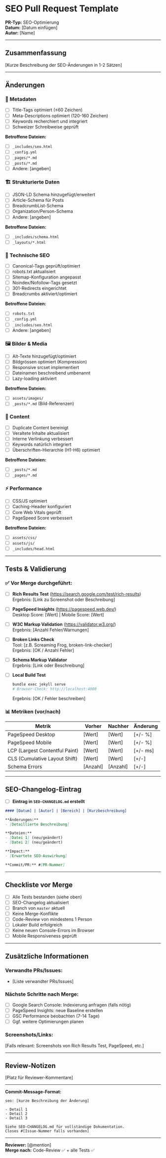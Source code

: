 # SEO Pull Request Template

**PR-Typ:** SEO-Optimierung  
**Datum:** [Datum einfügen]  
**Autor:** [Name]

---

## Zusammenfassung
[Kurze Beschreibung der SEO-Änderungen in 1-2 Sätzen]

---

## Änderungen

### 📝 Metadaten
- [ ] Title-Tags optimiert (≤60 Zeichen)
- [ ] Meta-Descriptions optimiert (120-160 Zeichen)
- [ ] Keywords recherchiert und integriert
- [ ] Schweizer Schreibweise geprüft

**Betroffene Dateien:**
- [ ] `_includes/seo.html`
- [ ] `_config.yml`
- [ ] `_pages/*.md`
- [ ] `_posts/*.md`
- [ ] Andere: [angeben]

### 🏗️ Strukturierte Daten
- [ ] JSON-LD Schema hinzugefügt/erweitert
- [ ] Article-Schema für Posts
- [ ] BreadcrumbList-Schema
- [ ] Organization/Person-Schema
- [ ] Andere: [angeben]

**Betroffene Dateien:**
- [ ] `_includes/schema.html`
- [ ] `_layouts/*.html`

### 🔗 Technische SEO
- [ ] Canonical-Tags geprüft/optimiert
- [ ] robots.txt aktualisiert
- [ ] Sitemap-Konfiguration angepasst
- [ ] Noindex/Nofollow-Tags gesetzt
- [ ] 301-Redirects eingerichtet
- [ ] Breadcrumbs aktiviert/optimiert

**Betroffene Dateien:**
- [ ] `robots.txt`
- [ ] `_config.yml`
- [ ] `_includes/seo.html`
- [ ] Andere: [angeben]

### 🖼️ Bilder & Media
- [ ] Alt-Texte hinzugefügt/optimiert
- [ ] Bildgrössen optimiert (Kompression)
- [ ] Responsive srcset implementiert
- [ ] Dateinamen beschreibend umbenannt
- [ ] Lazy-loading aktiviert

**Betroffene Dateien:**
- [ ] `assets/images/`
- [ ] `_posts/*.md` (Bild-Referenzen)

### 📄 Content
- [ ] Duplicate Content bereinigt
- [ ] Veraltete Inhalte aktualisiert
- [ ] Interne Verlinkung verbessert
- [ ] Keywords natürlich integriert
- [ ] Überschriften-Hierarchie (H1-H6) optimiert

**Betroffene Dateien:**
- [ ] `_posts/*.md`
- [ ] `_pages/*.md`

### ⚡ Performance
- [ ] CSS/JS optimiert
- [ ] Caching-Header konfiguriert
- [ ] Core Web Vitals geprüft
- [ ] PageSpeed Score verbessert

**Betroffene Dateien:**
- [ ] `assets/css/`
- [ ] `assets/js/`
- [ ] `_includes/head.html`

---

## Tests & Validierung

### ✅ Vor Merge durchgeführt:
- [ ] **Rich Results Test** (https://search.google.com/test/rich-results)  
  Ergebnis: [Link zu Screenshot oder Beschreibung]
  
- [ ] **PageSpeed Insights** (https://pagespeed.web.dev/)  
  Desktop Score: [Wert] | Mobile Score: [Wert]
  
- [ ] **W3C Markup Validation** (https://validator.w3.org/)  
  Ergebnis: [Anzahl Fehler/Warnungen]
  
- [ ] **Broken Links Check**  
  Tool: [z.B. Screaming Frog, broken-link-checker]  
  Ergebnis: [OK / Anzahl Fehler]
  
- [ ] **Schema Markup Validator**  
  Ergebnis: [Link oder Beschreibung]

- [ ] **Local Build Test**  
  ```bash
  bundle exec jekyll serve
  # Browser-Check: http://localhost:4000
  ```
  Ergebnis: [OK / Fehler beschreiben]

### 📊 Metriken (vor/nach)
| Metrik | Vorher | Nachher | Änderung |
|--------|--------|---------|----------|
| PageSpeed Desktop | [Wert] | [Wert] | [+/- %] |
| PageSpeed Mobile | [Wert] | [Wert] | [+/- %] |
| LCP (Largest Contentful Paint) | [Wert] | [Wert] | [+/- ms] |
| CLS (Cumulative Layout Shift) | [Wert] | [Wert] | [+/-] |
| Schema Errors | [Anzahl] | [Anzahl] | [+/-] |

---

## SEO-Changelog-Eintrag

- [ ] **Eintrag in `SEO-CHANGELOG.md` erstellt**

```markdown
#### [Datum] | [Autor] | [Bereich] | [Kurzbeschreibung]

**Änderungen:**
- [Detaillierte Beschreibung]

**Dateien:**
- [Datei 1] (neu/geändert)
- [Datei 2] (neu/geändert)

**Impact:**
- [Erwartete SEO-Auswirkung]

**Commit/PR:** #[PR-Nummer]
```

---

## Checkliste vor Merge

- [ ] Alle Tests bestanden (siehe oben)
- [ ] SEO-Changelog aktualisiert
- [ ] Branch von `master` aktuell
- [ ] Keine Merge-Konflikte
- [ ] Code-Review von mindestens 1 Person
- [ ] Lokaler Build erfolgreich
- [ ] Keine neuen Console-Errors im Browser
- [ ] Mobile Responsiveness geprüft

---

## Zusätzliche Informationen

### Verwandte PRs/Issues:
- [Liste verwandter PRs/Issues]

### Nächste Schritte nach Merge:
- [ ] Google Search Console: Indexierung anfragen (falls nötig)
- [ ] PageSpeed Insights: neue Baseline erstellen
- [ ] GSC Performance beobachten (7-14 Tage)
- [ ] Ggf. weitere Optimierungen planen

### Screenshots/Links:
[Falls relevant: Screenshots von Rich Results Test, PageSpeed, etc.]

---

## Review-Notizen
[Platz für Reviewer-Kommentare]

---

**Commit-Message-Format:**
```
seo: [kurze Beschreibung der Änderung]

- Detail 1
- Detail 2
- Detail 3

Siehe SEO-CHANGELOG.md für vollständige Dokumentation.
Closes #[Issue-Nummer falls vorhanden]
```

---

**Reviewer:** [@mention]  
**Merge nach:** Code-Review ✅ + alle Tests ✅
